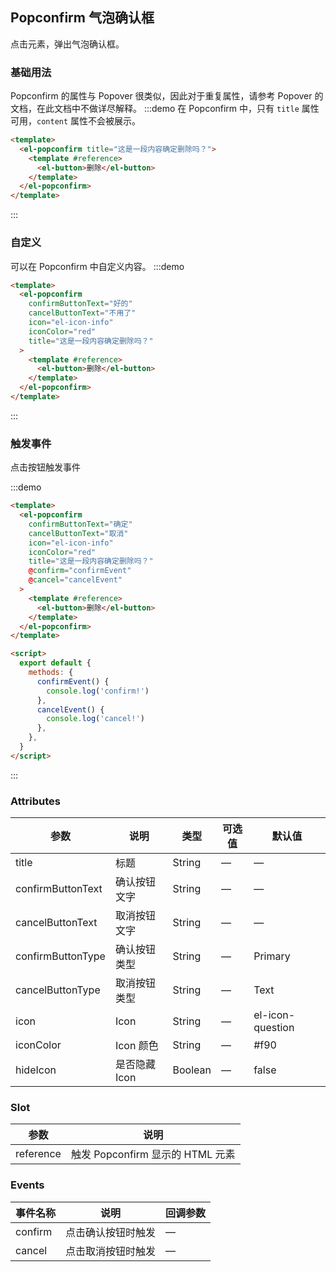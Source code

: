 ## Popconfirm 气泡确认框

点击元素，弹出气泡确认框。

### 基础用法

Popconfirm 的属性与 Popover 很类似，因此对于重复属性，请参考 Popover 的文档，在此文档中不做详尽解释。
:::demo 在 Popconfirm 中，只有 `title` 属性可用，`content` 属性不会被展示。

```html
<template>
  <el-popconfirm title="这是一段内容确定删除吗？">
    <template #reference>
      <el-button>删除</el-button>
    </template>
  </el-popconfirm>
</template>
```

:::

### 自定义

可以在 Popconfirm 中自定义内容。
:::demo

```html
<template>
  <el-popconfirm
    confirmButtonText="好的"
    cancelButtonText="不用了"
    icon="el-icon-info"
    iconColor="red"
    title="这是一段内容确定删除吗？"
  >
    <template #reference>
      <el-button>删除</el-button>
    </template>
  </el-popconfirm>
</template>
```

:::

### 触发事件

点击按钮触发事件

:::demo

```html
<template>
  <el-popconfirm
    confirmButtonText="确定"
    cancelButtonText="取消"
    icon="el-icon-info"
    iconColor="red"
    title="这是一段内容确定删除吗？"
    @confirm="confirmEvent"
    @cancel="cancelEvent"
  >
    <template #reference>
      <el-button>删除</el-button>
    </template>
  </el-popconfirm>
</template>

<script>
  export default {
    methods: {
      confirmEvent() {
        console.log('confirm!')
      },
      cancelEvent() {
        console.log('cancel!')
      },
    },
  }
</script>
```

:::

### Attributes

| 参数              | 说明          | 类型    | 可选值 | 默认值           |
| ----------------- | ------------- | ------- | ------ | ---------------- |
| title             | 标题          | String  | —      | —                |
| confirmButtonText | 确认按钮文字  | String  | —      | —                |
| cancelButtonText  | 取消按钮文字  | String  | —      | —                |
| confirmButtonType | 确认按钮类型  | String  | —      | Primary          |
| cancelButtonType  | 取消按钮类型  | String  | —      | Text             |
| icon              | Icon          | String  | —      | el-icon-question |
| iconColor         | Icon 颜色     | String  | —      | #f90             |
| hideIcon          | 是否隐藏 Icon | Boolean | —      | false            |

### Slot

| 参数      | 说明                             |
| --------- | -------------------------------- |
| reference | 触发 Popconfirm 显示的 HTML 元素 |

### Events

| 事件名称 | 说明               | 回调参数 |
| -------- | ------------------ | -------- |
| confirm  | 点击确认按钮时触发 | —        |
| cancel   | 点击取消按钮时触发 | —        |
